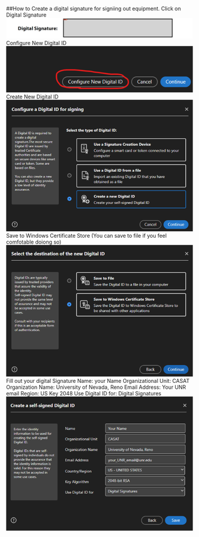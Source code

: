 ##How to Create a digital signature for signiing out equipment.
Click on Digital Signature
![Step 1](/static/step_0.png)
Configure New Digital ID
![Step 2](/static/step_1.png)
Create New Digital ID
![Step 3](/static/step_2.png)
Save to Windows Certificate Store (You can save to file if you feel comfotable doiong so)
![Step 4](/static/step_3.png)
Fill out your digital Signature
Name: your Name
Organizational Unit: CASAT
Organization Name: University of Nevada, Reno
Email Address: Your UNR email
Region: US
Key 2048
Use Digital ID for: Digital Signatures
![Step 5](/static/step_4.png)
